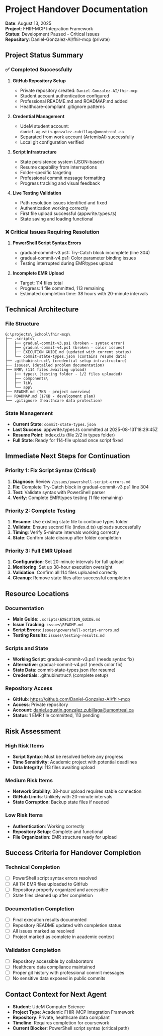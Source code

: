 # Project Handover Documentation

**Date**: August 13, 2025  
**Project**: FHIR-MCP Integration Framework  
**Status**: Development Paused - Critical Issues  
**Repository**: Daniel-Gonzalez-AI/fhir-mcp (private)  

## Project Status Summary

### ✅ Completed Successfully
1. **GitHub Repository Setup**
   - Private repository created: `Daniel-Gonzalez-AI/fhir-mcp`
   - Student account authentication configured
   - Professional README.md and ROADMAP.md added
   - Healthcare-compliant .gitignore patterns

2. **Credential Management** 
   - UdeM student account: `daniel.agustin.gonzalez.zubillaga@umontreal.ca`
   - Separated from work account (ArtemisAI) successfully
   - Local git configuration verified

3. **Script Infrastructure**
   - State persistence system (JSON-based)
   - Resume capability from interruptions
   - Folder-specific targeting
   - Professional commit message formatting
   - Progress tracking and visual feedback

4. **Live Testing Validation**
   - Path resolution issues identified and fixed
   - Authentication working correctly
   - First file upload successful (appwrite.types.ts)
   - State saving and loading functional

### ❌ Critical Issues Requiring Resolution

1. **PowerShell Script Syntax Errors**
   - gradual-commit-v3.ps1: Try-Catch block incomplete (line 304)
   - gradual-commit-v4.ps1: Color parameter binding issues
   - Testing interrupted during EMR\types upload

2. **Incomplete EMR Upload**
   - Target: 114 files total
   - Progress: 1 file committed, 113 remaining
   - Estimated completion time: 38 hours with 20-minute intervals

## Technical Architecture

### File Structure
```
G:\projects\_School\fhir-mcp\
├── .scripts\
│   ├── gradual-commit-v3.ps1 (broken - syntax error)
│   ├── gradual-commit-v4.ps1 (broken - color issues)
│   ├── EXECUTION_GUIDE.md (updated with current status)
│   └── commit-state-types.json (contains resume data)
├── .githubinstruct\ (credential setup infrastructure)
├── issues\ (detailed problem documentation)
├── EMR\ (114 files awaiting upload)
│   ├── types\ (testing folder - 1/2 files uploaded)
│   ├── components\
│   ├── lib\
│   └── app\
├── README.md (7KB - project overview)
├── ROADMAP.md (17KB - development plan)
└── .gitignore (healthcare data protection)
```

### State Management
- **Current State**: `commit-state-types.json` 
- **Last Success**: appwrite.types.ts committed at 2025-08-13T18:29:45Z
- **Resume Point**: index.d.ts (file 2/2 in types folder)
- **Full State**: Ready for 114-file upload once script fixed

## Immediate Next Steps for Continuation

### Priority 1: Fix Script Syntax (Critical)
1. **Diagnose**: Review `/issues/powershell-script-errors.md`
2. **Fix**: Complete Try-Catch block in gradual-commit-v3.ps1 line 304
3. **Test**: Validate syntax with PowerShell parser
4. **Verify**: Complete EMR\types testing (1 file remaining)

### Priority 2: Complete Testing
1. **Resume**: Use existing state file to continue types folder
2. **Validate**: Ensure second file (index.d.ts) uploads successfully  
3. **Timing**: Verify 5-minute intervals working correctly
4. **State**: Confirm state cleanup after folder completion

### Priority 3: Full EMR Upload
1. **Configuration**: Set 20-minute intervals for full upload
2. **Monitoring**: Set up 38-hour execution oversight
3. **Validation**: Confirm all 114 files uploaded correctly
4. **Cleanup**: Remove state files after successful completion

## Resource Locations

### Documentation
- **Main Guide**: `.scripts\EXECUTION_GUIDE.md`
- **Issue Tracking**: `issues\README.md`
- **Script Errors**: `issues\powershell-script-errors.md`  
- **Testing Results**: `issues\testing-results.md`

### Scripts and State
- **Working Script**: gradual-commit-v3.ps1 (needs syntax fix)
- **Alternative**: gradual-commit-v4.ps1 (needs color fix)
- **State Data**: commit-state-types.json (for resume)
- **Credentials**: .githubinstruct\ (complete setup)

### Repository Access
- **GitHub**: https://github.com/Daniel-Gonzalez-AI/fhir-mcp
- **Access**: Private repository  
- **Account**: daniel.agustin.gonzalez.zubillaga@umontreal.ca
- **Status**: 1 EMR file committed, 113 pending

## Risk Assessment

### High Risk Items
- **Script Syntax**: Must be resolved before any progress
- **Time Sensitivity**: Academic project with potential deadlines
- **Data Integrity**: 113 files awaiting upload

### Medium Risk Items  
- **Network Stability**: 38-hour upload requires stable connection
- **GitHub Limits**: Unlikely with 20-minute intervals
- **State Corruption**: Backup state files if needed

### Low Risk Items
- **Authentication**: Working correctly
- **Repository Setup**: Complete and functional
- **File Organization**: EMR structure ready for upload

## Success Criteria for Handover Completion

### Technical Completion
- [ ] PowerShell script syntax errors resolved
- [ ] All 114 EMR files uploaded to GitHub
- [ ] Repository properly organized and accessible
- [ ] State files cleaned up after completion

### Documentation Completion  
- [ ] Final execution results documented
- [ ] Repository README updated with completion status
- [ ] All issues marked as resolved
- [ ] Project marked as complete in academic context

### Validation Completion
- [ ] Repository accessible by collaborators
- [ ] Healthcare data compliance maintained
- [ ] Proper git history with professional commit messages
- [ ] No sensitive data exposed in public commits

## Contact Context for Next Agent

- **Student**: UdeM Computer Science
- **Project Type**: Academic FHIR-MCP Integration Framework
- **Repository**: Private, healthcare data compliant
- **Timeline**: Requires completion for coursework
- **Current Blocker**: PowerShell script syntax (critical path)
